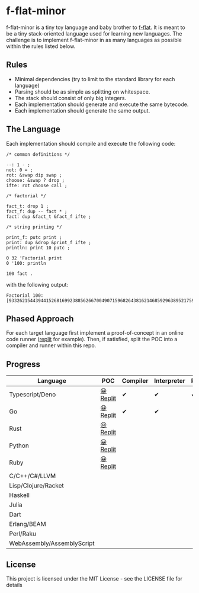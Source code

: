 # f-flat-minor

f-flat-minor is a tiny toy language and baby brother to [f-flat](https://github.com/Hypercubed/f-flat_node#readme).  It is meant to be a tiny stack-oriented language used for learning new languages.  The challenge is to implement f-flat-minor in as many languages as possible within the rules listed below.
## Rules

* Minimal dependencies (try to limit to the standard library for each language)
* Parsing should be as simple as splitting on whitespace.
* The stack should consist of only big integers.
* Each implementation should generate and execute the same bytecode.
* Each implementation should generate the same output.

## The Language

Each implementation should compile and execute the following code:

```forth
/* common definitions */

--: 1 - ;
not: 0 = ;
rot: &swap dip swap ;
choose: &swap ? drop ;
ifte: rot choose call ;

/* factorial */

fact_t: drop 1 ;
fact_f: dup -- fact * ;
fact: dup &fact_t &fact_f ifte ;

/* string printing */

print_f: putc print ;
print: dup &drop &print_f ifte ;
println: print 10 putc ;

0 32 'Factorial print
0 '100: println

100 fact .
```

with the following output:

```
Factorial 100:
[93326215443944152681699238856266700490715968264381621468592963895217599993229915608941463976156518286253697920827223758251185210916864000000000000000000000000]
```

## Phased Approach

For each target language first implement a proof-of-concept in an online code runner ([replit](replit.com/) for example).  Then, if satisfied, split the POC into a compiler and runner within this repo.

## Progress

| Language | POC | Compiler | Interpreter | REPL |
| --- | ----------- | --- | --- | --- |
| Typescript/Deno | [ 😀  Replit ](https://replit.com/@Hypercubed/f-flat-minor-TS) | ✔ | ✔ | ✔ |
| Go | [ 😀  Replit ](https://replit.com/@Hypercubed/f-flat-minor-Go) | ✔ | ✔ |
| Rust | [ 😔  Replit ](https://replit.com/@Hypercubed/f-flat-minor-Rust) |
| Python | [ 😀  Replit ](https://replit.com/@Hypercubed/f-flat-minor-Python) |
| Ruby | [ 😀  Replit ](https://replit.com/@Hypercubed/f-flat-minor-Ruby) |
| C/C++/C#/LLVM |
| Lisp/Clojure/Racket |
| Haskell |
| Julia |
| Dart |
| Erlang/BEAM |
| Perl/Raku |
| WebAssembly/AssemblyScript |

## License

This project is licensed under the MIT License - see the LICENSE file for details

